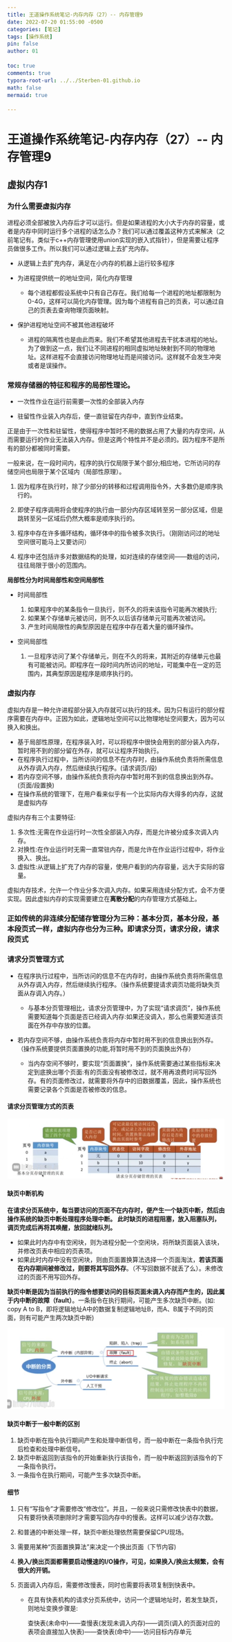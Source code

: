 ```yaml
---
title: 王道操作系统笔记-内存内存（27）-- 内存管理9
date: 2022-07-20 01:55:00 -0500
categories: [笔记]
tags: [操作系统]
pin: false
author: 01

toc: true
comments: true
typora-root-url: ../../Sterben-01.github.io
math: false
mermaid: true

---
```


# 王道操作系统笔记-内存内存（27）-- 内存管理9

## 虚拟内存1

### 为什么需要虚拟内存

进程必须全部被放入内存后才可以运行。但是如果进程的大小大于内存的容量，或者是内存中同时运行多个进程的话怎么办？我们可以通过覆盖这种方式来解决（之前笔记有。类似于c++内存管理使用union实现的嵌入式指针），但是需要让程序员做很多工作。所以我们可以通过逻辑上去扩充内存。

- 从逻辑上去扩充内存，满足在小内存的机器上运行较多程序

- 为进程提供统一的地址空间，简化内存管理
  - 每个进程都假设系统中只有自己存在。我们给每一个进程的地址都限制为0-4G，这样可以简化内存管理。因为每个进程有自己的页表，可以通过自己的页表去查询物理页面映射。
- 保护进程地址空间不被其他进程破坏
  - 进程的隔离性也是由此而来。我们不希望其他进程去干扰本进程的地址。为了做到这一点，我们让不同进程的相同虚拟地址映射到不同的物理地址。这样进程不会直接访问物理地址而是间接访问。这样就不会发生冲突或者是误操作。

### 常规存储器的特征和程序的局部性理论。

- 一次性作业在运行前需要一次性的全部装入内存

- 驻留性作业装入内存后，便一直驻留在内存中，直到作业结束。

正是由于一次性和驻留性，使得程序中暂时不用的数据占用了大量的内存空间，从而需要运行的作业无法装入内存。但是这两个特性并不是必须的。因为程序不是所有的部分都被同时需要。

一般来说，在一段时间内，程序的执行仅局限于某个部分;相应地，它所访问的存储空间也局限于某个区域内（局部性原理）。

1. 因为程序在执行时，除了少部分的转移和过程调用指令外，大多数仍是顺序执行的。

2. 即使子程序调用将会使程序的执行由一部分内存区域转至另一部分区域，但是跳转至另一区域后仍然大概率是顺序执行的。

3. 程序中存在许多循环结构，循环体中的指令被多次执行。（刚刚访问过的地址空间很可能马上又要访问）

4. 程序中还包括许多对数据结构的处理，如对连续的存储空间——数组的访问，往往局限于很小的范围内。

**局部性分为时间局部性和空间局部性**

- 时间局部性

  1. 如果程序中的某条指令一旦执行，则不久的将来该指令可能再次被执行;
  2. 如果某个存储单元被访问，则不久以后该存储单元可能再次被访问。
  3. 产生时间局限性的典型原因是在程序中存在着大量的循环操作。

- 空间局部性

  1. 一旦程序访问了某个存储单元，则在不久的将来，其附近的存储单元也最有可能被访问。即程序在一段时间内所访问的地址，可能集中在一定的范围内，其典型原因是程序是顺序执行的。

### 虚拟内存

虚拟内存是一种允许进程部分装入内存就可以执行的技术。因为只有运行的部分程序需要在内存中。正因为如此，逻辑地址空间可以比物理地址空间要大，因为可以换入和换出。

- 基于局部性原理，在程序装入时，可以将程序中很快会用到的部分装入内存，暂时用不到的部分留在外存，就可以让程序开始执行。
- 在程序执行过程中，当所访问的信息不在内存时，由操作系统负责将所需信息从外存调入内存，然后继续执行程序。(请求调页/段)
- 若内存空间不够，由操作系统负责将内存中暂时用不到的信息换出到外存。(页面/段置换)
- 在操作系统的管理下，在用户看来似乎有一个比实际内存大得多的内存，这就是虚拟内存

虚拟内存有三个主要特征:

1. 多次性:无需在作业运行时一次性全部装入内存，而是允许被分成多次调入内存。
2. 对换性:在作业运行时无需一直常驻内存，而是允许在作业运行过程中，将作业换入、换出。
3. 虚拟性:从逻辑上扩充了内存的容量，使用户看到的内存容量，远大于实际的容量。

虚拟内存技术，允许一个作业分多次调入内存。如果采用连续分配方式，会不方便实现。因此虚拟内存的实现需要建立在**离散分配**的内存管理方式基础上。

### **正如传统的非连续分配储存管理分为三种：基本分页，基本分段，基本段页式一样，虚拟内存也分为三种。即请求分页，请求分段，请求段页式**

### 请求分页管理方式

- 在程序执行过程中，当所访问的信息不在内存时，由操作系统负责将所需信息从外存调入内存，然后继续执行程序。（操作系统要提请求调页功能将缺失页面从存调入内存。）

  - 与基本分页管理相比，请求分页管理中，为了实现“请求调页”，操作系统需要知道每个页面是否已经调入内存:如果还没调入，那么也需要知道该页面在外存中存放的位置。
- 若内存空间不够，由操作系统负责将内存中暂时用不到的信息换出到外存。（操作系统要提供页面置换的功能,将暂时用不到的页面换出外存）

  - 当内存空间不够时，要实现“页面置换”，操作系统需要通过某些指标来决定到底换出哪个页面:有的页面没有被修改过，就不用再浪费时间写回外存。有的页面修改过，就需要将外存中的旧数据覆盖，因此，操作系统也需要记录各个页面是否被修改的信息。

#### 请求分页管理方式的页表

![QQ截图20220720061957](/assets/blog_res/2022-07-20-OS30.assets/QQ%E6%88%AA%E5%9B%BE20220720061957.png)

#### 缺页中断机构

**在请求分页系统中，每当要访问的页面不在内存时，便产生一个缺页中断，然后由操作系统的缺页中断处理程序处理中断。
此时缺页的进程阻塞，放入阻塞队列，调页完成后再将其唤醒，放回就绪队列。** 

- 如果此时内存中有空闲块，则为进程分配一个空闲块，将所缺页面装入该块，并修改页表中相应的页表项。
- 如果此时内存中没有空闲块，则由页面置换算法选择一个页面淘汰，**若该页面在内存期间被修改过，则要将其写回外存**。（不写回数据不就丢了么）。未修改过的页面不用写回外存。

**缺页中断是因为当前执行的指令想要访问的目标页面未调入内存而产生的，因此属于内中断的故障（fault）**。一条指令在执行期间，可能产生多次缺页中断。(如: copy A to B，即将逻辑地址A中的数据复制逻辑地址B，而A、B属于不同的页面，则有可能产生两次缺页中断)

![QQ截图20220720062408](/assets/blog_res/2022-07-20-OS30.assets/QQ%E6%88%AA%E5%9B%BE20220720062408.png)



#### 缺页中断于一般中断的区别

1. 缺页中断在指令执行期间产生和处理中断信号，而一般中断在一条指令执行完后检查和处理中断信号。
2. 缺页中断返回到该指令的开始重新执行该指令，而一般中断返回到该指令的下一条指令执行。
3. 一条指令在执行期间，可能产生多次缺页中断。





#### 细节

1. 只有“写指令”才需要修改“修改位”。并且，一般来说只需修改快表中的数据，只有要将快表项删除时才需要写回内存中的慢表。这样可以减少访存次数。

2. 和普通的中断处理一样，缺页中断处理依然需要保留CPU现场。

3. 需要用某种“页面置换算法”来决定一个换出页面（下节内容)

4. **换入/换出页面都需要启动慢速的I/O操作，可见，如果换入/换出太频繁，会有很大的开销。**

5. 页面调入内存后，需要修改慢表，同时也需要将表项复制到快表中。

   - 在具有快表机构的请求分页系统中，访问一个逻辑地址时，若发生缺页，则地址变换步骤是:

     查快表(未命中)――查慢表(发现未调入内存)—―调页(调入的页面对应的表项会直接加入快表)――查快表(命中)――访问目标内存单元



